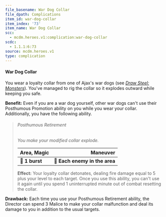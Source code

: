 ```yaml
---
file_basename: War Dog Collar
file_dpath: Complications
item_id: war-dog-collar
item_index: '73'
item_name: War Dog Collar
scc:
  - mcdm.heroes.v1:complication:war-dog-collar
scdc:
  - 1.1.1:6:73
source: mcdm.heroes.v1
type: complication
---
```


#### War Dog Collar

You wear a loyalty collar from one of Ajax's war dogs (see *[Draw Steel: Monsters](https://mcdm.gg/DS-Monsters)*). You've managed to rig the collar so it explodes outward while keeping you safe.

**Benefit:** Even if you are a war dog yourself, other war dogs can't use their Posthumous Promotion ability on you while you wear your collar. Additionally, you have the following ability.

<!-- -->
> ###### Posthumous Retirement
>
> *You make your modified collar explode.*
>
> | **Area, Magic** |                  **Maneuver** |
> | --------------- | ----------------------------: |
> | **📏 1 burst**  | **🎯 Each enemy in the area** |
>
> **Effect:** Your loyalty collar detonates, dealing fire damage equal to 5 plus your level to each target. Once you use this ability, you can't use it again until you spend 1 uninterrupted minute out of combat resetting the collar.

**Drawback:** Each time you use your Posthumous Retirement ability, the Director can spend 3 Malice to make your collar malfunction and deal its damage to you in addition to the usual targets.
